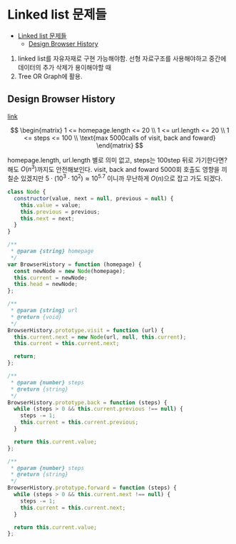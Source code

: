 # Linked list 문제들

<!-- START doctoc generated TOC please keep comment here to allow auto update -->
<!-- DON'T EDIT THIS SECTION, INSTEAD RE-RUN doctoc TO UPDATE -->

- [Linked list 문제들](#linked-list-%EB%AC%B8%EC%A0%9C%EB%93%A4)
  - [Design Browser History](#design-browser-history)

<!-- END doctoc generated TOC please keep comment here to allow auto update -->

1. linked list를 자유자재로 구현 가능해야함.
   선형 자료구조를 사용해야하고 중간에 데이터의 추가 삭제가 용이해야할 때
2. Tree OR Graph에 활용.

## Design Browser History

[link](https://leetcode.com/problems/design-browser-history/description/)

$$
\begin{matrix}
1 <= homepage.length <= 20 \\
1 <= url.length <= 20 \\
1 <= steps <= 100 \\
\text{max 5000calls of visit, back and foward}
\end{matrix}
$$

homepage.length, url.length 별로 의미 없고,
steps는 100step 뒤로 가기한다면? 해도 $O(n^3)$까지도 안전해보인다.
visit, back and foward 5000회 호출도 영향을 끼칠순 있겠지만 $5 \cdot (10^3 \cdot 10^2) \approx 10^{5.7}$ 이니까 무난하게 $O(n)$으로 잡고 가도 되겠다.

```js
class Node {
  constructor(value, next = null, previous = null) {
    this.value = value;
    this.previous = previous;
    this.next = next;
  }
}

/**
 * @param {string} homepage
 */
var BrowserHistory = function (homepage) {
  const newNode = new Node(homepage);
  this.current = newNode;
  this.head = newNode;
};

/**
 * @param {string} url
 * @return {void}
 */
BrowserHistory.prototype.visit = function (url) {
  this.current.next = new Node(url, null, this.current);
  this.current = this.current.next;

  return;
};

/**
 * @param {number} steps
 * @return {string}
 */
BrowserHistory.prototype.back = function (steps) {
  while (steps > 0 && this.current.previous !== null) {
    steps -= 1;
    this.current = this.current.previous;
  }

  return this.current.value;
};

/**
 * @param {number} steps
 * @return {string}
 */
BrowserHistory.prototype.forward = function (steps) {
  while (steps > 0 && this.current.next !== null) {
    steps -= 1;
    this.current = this.current.next;
  }

  return this.current.value;
};
```
